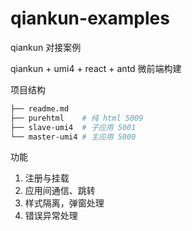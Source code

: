 # qiankun-examples

qiankun 对接案例


qiankun + umi4 + react + antd 微前端构建

项目结构

```bash
├── readme.md
├── purehtml    # 纯 html 5009
├── slave-umi4  # 子应用 5001
└── master-umi4 # 主应用 5000
```

功能

1. 注册与挂载
2. 应用间通信、跳转
3. 样式隔离，弹窗处理
4. 错误异常处理
